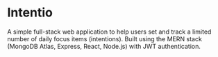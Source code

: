 # Intentio
A simple full-stack web application to help users set and track a limited number of daily focus items (intentions). Built using the MERN stack (MongoDB Atlas, Express, React, Node.js) with JWT authentication.
